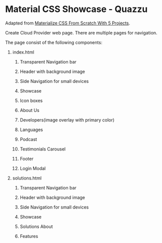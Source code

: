 # Material CSS Showcase - Quazzu

Adapted from [Materialize CSS From Scratch With 5 Projects](https://www.safaribooksonline.com/library/view/materialize-css-from/9781789538724/).

Create Cloud Provider web page. There are multiple pages for navigation.

The page consist of the following components:

1.  index.html

    1.  Transparent Navigation bar

    2.  Header with background image

    3.  Side Navigation for small devices

    4.  Showcase

    5.  Icon boxes

    6.  About Us

    7.  Developers(image overlay with primary color)

    8.  Languages

    9.  Podcast

    10. Testimonials Carousel

    11. Footer
    12. Login Modal

2.  solutions.html

    1.  Transparent Navigation bar

    2.  Header with background image

    3.  Side Navigation for small devices

    4.  Showcase
    5.  Solutions About
    6.  Features
